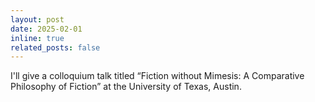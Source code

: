 ```yaml
---
layout: post
date: 2025-02-01
inline: true
related_posts: false
---
```


I'll give a colloquium talk titled “Fiction without Mimesis: A Comparative Philosophy of Fiction” at the University of Texas, Austin.
